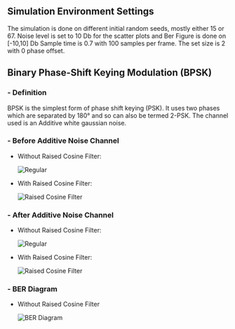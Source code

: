 ## Simulation Environment Settings
The simulation is done on different initial random seeds, mostly either 15 or 67. Noise level is set to 10 Db for the scatter plots and Ber Figure is done on [-10,10] Db
Sample time is 0.7 with 100 samples per frame. The set size is 2 with 0 phase offset.

## **Binary Phase-Shift Keying Modulation (BPSK)**
### - Definition 
BPSK is the simplest form of phase shift keying (PSK). It uses two phases which are separated by 180° and so can also be termed 2-PSK. The channel used is an Additive white gaussian noise.


### - Before Additive Noise Channel
* Without Raised Cosine Filter:

    ![Regular](/Digital-Communications/BPSK/BeforeChannel.png) 
* With Raised Cosine Filter:

    ![Raised Cosine Filter](/Digital-Communications/BPSK/BeforeChannelRaisedCosine.png) 
### - After Additive Noise Channel
* Without Raised Cosine Filter: 

    ![Regular](/Digital-Communications/BPSK/AfterChannel.png) 
* With Raised Cosine Filter:

    ![Raised Cosine Filter](/Digital-Communications/BPSK/AfterChannelRaisedCosine.png) 
### - BER Diagram
* Without Raised Cosine Filter

    ![BER Diagram](/Digital-Communications/BPSK/BerFigure.png)
